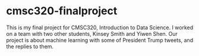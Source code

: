 # cmsc320-finalproject
This is my final project for CMSC320, Introduction to Data Science. I worked on a team with two other students, Kinsey Smith and Yiwen Shen. Our project is about machine learning with some of President Trump tweets, and the replies to them.
